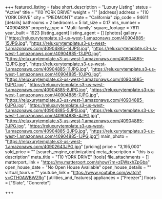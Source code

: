 +++
featured_listing = false
short_description = "Luxury Listing"
status = "Active"
title = "110 YORK DRIVE"
weight = "1"
[address]
address = "110 YORK DRIVE"
city = "PIEDMONT"
state = "California"
zip_code = 94611
[details]
bathrooms = 2
bedrooms = 5
lot_size = 0.17
mls_number = "40904885"
property_type = "Multi-family"
square_footage = 7611
year_built = 1923
[listing_agent]
listing_agent = []
[photos]
gallery = ["https://reluxurytemplate.s3-us-west-1.amazonaws.com/40904885-15JPG.jpg", "https://reluxurytemplate.s3-us-west-1.amazonaws.com/40904885-14JPG.jpg", "https://reluxurytemplate.s3-us-west-1.amazonaws.com/40904885-13JPG.jpg", "https://reluxurytemplate.s3-us-west-1.amazonaws.com/40904885-12JPG.jpg", "https://reluxurytemplate.s3-us-west-1.amazonaws.com/40904885-11JPG.jpg", "https://reluxurytemplate.s3-us-west-1.amazonaws.com/40904885-10JPG.jpg", "https://reluxurytemplate.s3-us-west-1.amazonaws.com/40904885-9JPG.jpg", "https://reluxurytemplate.s3-us-west-1.amazonaws.com/40904885-8JPG.jpg", "https://reluxurytemplate.s3-us-west-1.amazonaws.com/40904885-7JPG.jpg", "https://reluxurytemplate.s3-us-west-1.amazonaws.com/40904885-6JPG.jpg", "https://reluxurytemplate.s3-us-west-1.amazonaws.com/40904885-5JPG.jpg", "https://reluxurytemplate.s3-us-west-1.amazonaws.com/40904885-4JPG.jpg", "https://reluxurytemplate.s3-us-west-1.amazonaws.com/40904885-3JPG.jpg", "https://reluxurytemplate.s3-us-west-1.amazonaws.com/40904885-2JPG.jpg", "https://reluxurytemplate.s3-us-west-1.amazonaws.com/40904885-1JPG.jpg"]
main_photo = "https://reluxurytemplate.s3-us-west-1.amazonaws.com/40902643JPG.jpg"
[pricing]
price = "3,195,000"
sold_price = ""
[search_engine_optimization]
meta_description = "this is a description"
meta_title = "110 YORK DRIVE"
[tools]
file_attachments = []
matterport_link = "https://my.matterport.com/show/?m=zEWsxhZpGba"
open_house_date = "No Open House Available"
open_house_details = ""
virtual_tours = ""
youtube_link = "https://www.youtube.com/watch?v=CTH0AWBWZRg"
[utilities_and_features]
appliances = ["Freezer"]
floors = ["Slate", "Concrete"]

+++
